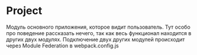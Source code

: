 # Project

Модуль основного приложения, которое видит пользователь. Тут особо про поведение рассказать нечего, так как весь функционал находится в других двух модулях. Подключение двух других модулей происходит через Module Federation в webpack.config.js
